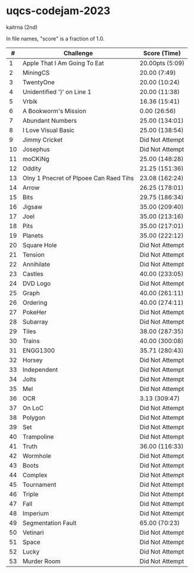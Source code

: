 # uqcs-codejam-2023
kaitrna (2nd)

In file names, "score" is a fraction of 1.0.

| # | Challenge | Score (Time) |
|---|-----------|--------------|
| 1 | Apple That I Am Going To Eat | 20.00pts (5:09) |
| 2 | MiningCS | 20.00 (7:49) |
| 3 | TwentyOne | 20.00 (10:24) |
| 4 | Unidentified '}' on Line 1 | 20.00 (11:38) |
| 5 | Vrbik | 16.36 (15:41) |
| 6 | A Bookworm's Mission | 0.00 (26:56) |
| 7 | Abundant Numbers | 25.00 (134:01) |
| 8 | I Love Visual Basic | 25.00 (138:54) |
| 9 | Jimmy Cricket | Did Not Attempt |
| 10 | Josephus | Did Not Attempt |
| 11 | moCKiNg | 25.00 (148:28) |
| 12 | Oddity | 21.25 (151:36) |
| 13 | Olny 1 Pnecret of Plpoee Can Raed Tihs | 23.08 (162:24) |
| 14 | Arrow | 26.25 (178:01) |
| 15 | Bits | 29.75 (186:34) |
| 16 | Jigsaw | 35.00 (209:40) |
| 17 | Joel | 35.00 (213:16) |
| 18 | Pits | 35.00 (217:01) |
| 19 | Planets | 35.00 (222:12) |
| 20 | Square Hole | Did Not Attempt |
| 21 | Tension | Did Not Attempt |
| 22 | Annihilate | Did Not Attempt |
| 23 | Castles | 40.00 (233:05) |
| 24 | DVD Logo | Did Not Attempt |
| 25 | Graph | 40.00 (261:11) |
| 26 | Ordering | 40.00 (274:11) |
| 27 | PokeHer | Did Not Attempt |
| 28 | Subarray | Did Not Attempt |
| 29 | Tiles | 38.00 (287:35) |
| 30 | Trains | 40.00 (300:08) |
| 31 | ENGG1300 | 35.71 (280:43) |
| 32 | Horsey | Did Not Attempt |
| 33 | Independent | Did Not Attempt |
| 34 | Jolts | Did Not Attempt |
| 35 | Mel | Did Not Attempt |
| 36 | OCR | 3.13 (309:47) |
| 37 | On LoC | Did Not Attempt |
| 38 | Polygon | Did Not Attempt |
| 39 | Set | Did Not Attempt |
| 40 | Trampoline | Did Not Attempt |
| 41 | Truth | 36.00 (116:33) |
| 42 | Wormhole | Did Not Attempt |
| 43 | Boots | Did Not Attempt |
| 44 | Complex | Did Not Attempt |
| 45 | Tournament | Did Not Attempt |
| 46 | Triple | Did Not Attempt |
| 47 | Fall | Did Not Attempt |
| 48 | Imperium | Did Not Attempt |
| 49 | Segmentation Fault | 65.00 (70:23) |
| 50 | Vetinari | Did Not Attempt |
| 51 | Space | Did Not Attempt |
| 52 | Lucky | Did Not Attempt |
| 53 | Murder Room | Did Not Attempt |

